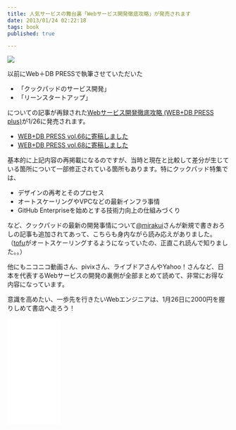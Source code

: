 ```yaml
---
title: 人気サービスの舞台裏「Webサービス開発徹底攻略」が発売されます
date: 2013/01/24 02:22:18
tags: book
published: true

---
```


<a href="http://www.amazon.co.jp/gp/product/4774154881/ref=as_li_ss_il?ie=UTF8&camp=247&creative=7399&creativeASIN=4774154881&linkCode=as2&tag=katsumatv-22">
<img border="0" src="https://ws.assoc-amazon.jp/widgets/q?_encoding=UTF8&ASIN=4774154881&Format=_SL160_&ID=AsinImage&MarketPlace=JP&ServiceVersion=20070822&WS=1&tag=katsumatv-22" />
</a>

以前にWeb＋DB PRESSで執筆させていただいた

- 「クックパッドのサービス開発」
- 「リーンスタートアップ」

についての記事が再録された<a href="http://www.amazon.co.jp/gp/product/4774154881/ref=as_li_ss_tl?ie=UTF8&camp=247&creative=7399&creativeASIN=4774154881&linkCode=as2&tag=katsumatv-22">Webサービス開発徹底攻略 (WEB+DB PRESS plus)</a>が1/26に発売されます。

- [WEB+DB PRESS vol.66に寄稿しました](http://blog.katsuma.tv/2011/12/webdb_press_vol_66.html)
- [WEB+DB PRESS vol.68に寄稿しました](http://blog.katsuma.tv/2012/04/webdb_press_vol_68.html)

基本的に上記内容の再掲載になるのですが、当時と現在と比較して差分が生じている箇所について一部修正されている箇所もあります。特にクックパッド特集では、

- デザインの再考とそのプロセス
- オートスケーリングやVPCなどの最新インフラ事情
- GitHub Enterpriseを始めとする技術力向上の仕組みづくり

など、クックパッドの最新の開発事情について[@mirakui](http://twitter.com/mirakui)さんが新規で書きおろしの記事も追加されてあって、こちらも身内ながら読み応えがありました。（[tofu](http://www.slideshare.net/mirakui/ss-8150494)がオートスケーリングするようになっていたの、正直これ読んで知りました。。）

他にもニコニコ動画さん、pivixさん、ライブドアさんやYahoo！さんなど、日本を代表するWebサービスの開発の裏側が全部まとめて読めて、非常にお得な内容になっています。

意識を高めたい、一歩先を行きたいWebエンジニアは、1月26日に2000円を握りしめて書店へ走ろう！

<iframe src="//rcm-jp.amazon.co.jp/e/cm?lt1=_blank&bc1=000000&IS2=1&bg1=FFFFFF&fc1=000000&lc1=0000FF&t=katsumatv-22&o=9&p=8&l=as4&m=amazon&f=ifr&ref=ss_til&asins=4774154881" width="120" height="240" scrolling="no" marginwidth="0" marginheight="0" frameborder="0"></iframe>

